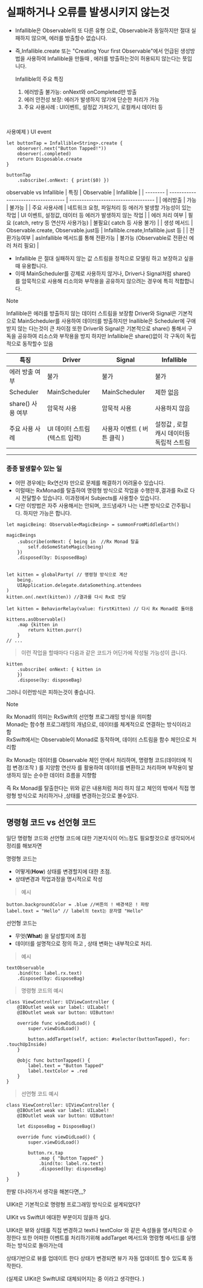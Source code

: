 # 실패하거나 오류를 발생시키지 않는것

- Infallible은 Observable의 또 다른 유형 으로, Observable과 동일하지만 절대 실패하지 않으며, 에러를 방출할수 없습니다.
- 즉,Infallible.create 또는 "Creating Your first Observable"에서 언급된 생성방법을 사용하여 Infallible을 만들때 , 에러를 방출하는것이 허용되지 않는다는 뜻입니다.

  Infallible의 주요 특징
  
	1. 에러방출 불가능: onNext와 onCompleted만 방출
	2. 에러 안전성 보장: 에러가 발생하지 않기에 단순한 처리가 가능
	3. 주요 사용사례 : UI이벤트, 설정값 가져오기, 로컬캐시 데이터 등

<br/>



사용예제 ) UI event
```
let buttonTap = Infallible<String>.create {
	observer(.next("Button Tapped!"))
	observer(.completed)
	return Disposable.create
}

buttonTap
	.subscribe(.onNext: { print($0) })

```
observable vs Infallible 
| 특징       | Observable                          | Infallible                          |
| -------- | ----------------------------------- | ----------------------------------- |
| 에러방출     | 가능                                  | 불가능                                 |
| 주요 사용사례  | 네트워크 요청, 파일처리 등 에러가 발생할 가능성이 있는 작업  | UI 이벤트, 설정값, 데이터 등 에러가 발생하지 않는 작업   |
| 에러 처리 여부 | 필요 (catch, retry 등 연산자 사용가능)        | 불필요( catch 등 사용 불가)                 |
| 생성 메서드   | Observable.create, Observable.just등 | Infallible.create,Infallible.just 등 |
| 전환가능여부   | asInfallible 메서드를 통해 전환가능           | 불가능 (Observable로 전환신 에러 처리 필요)      |

- Infallible 은 절대 실패하지 않는 값 스트림을 정적으로 모델링 하고 보장하고 싶을때 유용합니다.
- 이때 MainScheduler를 강제로 사용하지 않거나, Driver나 Signal처럼 share() 를 암묵적으로 사용해 리소의와 부작용을 공유하지 않으려는 경우에 특히 적합합니다.


> [!NOTE]
> Infallible은 에러를 방출하지 않는 데이터 스트림을 보장함
> Driver와 Signal은 기본적으로 MainScheduler를 사용하여 데이터를 방출하지만 Inallible은 Scheduler에 구애받지 않는 다는것이 큰 차이점
>  또한 Driver와 Signal은 기본적으로 share() 통해서 구독을 공유하여 리소스와 부작용을 방지 하지만 Infallible은 share()없이 각 구독이  독립적으로 동작할수 있음 


| 특징            | Driver              | Signal            | Infallible               |
| ------------- | ------------------- | ----------------- | ------------------------ |
| 에러 방출 여부      | 불가                  | 불가                | 불가                       |
| Scheduler     | MainScheduler       | MainScheduler     | 제한 없음                    |
| share() 사용 여부 | 암묵적 사용              | 암묵적 사용            | 사용하지 않음                  |
| 주요 사용 사례      | UI 데이터 스트림 (텍스트 입력) | 사용자 이벤트 ( 버튼 클릭 ) | 설정값 , 로컬 캐시 데이터등 독립적 스트림 |


---

### 종종 발생할수 있는 일

- 어떤 경우에는 Rx연산자 만으로 문제를 해결하기 어려울수 있습니다. 
- 이럴때는 RxMonad를 탈출하여 명령형 방식으로 작업을 수행한후,결과를 Rx로 다시 전달할수 있습니다. 이과정에서 Subjects를 사용할수 있습니다.
- 다만 이방법은 자주 사용해서는 안되며, 코드냄새가 나는 나쁜 방식으로 간주됩니다. 하지만 가능은 합니다.


```
let magicBeing: Observable<MagicBeing> = summonFromMiddleEarth()

magicBeings
	.subscribe(onNext: { being in  //Rx Monad 탈출
		self.doSomeStateMagic(being)
	})
	.disposed(by: DisposedBag)


let kitten = globalParty( // 명령형 방식으로 계산
	being.
	UIApplication.delegate.dataSomething.attendees
)
kitten.on(.next(kitten)) //결과를 다시 Rx로 전달

let kitten = BehaviorRelay(value: firstKitten) // 다시 Rx Monad로 돌아옴 

kittens.asObservable()
	.map {kitten in 
		return kitten.purr()
	}
// ...
```
> 이런 작업을 할때마다 다음과 같은 코드가 어딘가에 작성될 가능성이 큽니다.
```
kitten
	.subscribe( onNext: { kitten in 
	})
	.dispose(by: disposeBag)
```
그러니 이런방식은 피하는것이 좋습니다.


> [!NOTE]
> Rx Monad의 의미는 RxSwift의 선언형 프로그래밍 방식을 의미함  
> Monad는 함수형 프로그래밍의 개념으로, 데이터를 체계적으로 연결하는 방식이라고 함  
> RxSwift에서는 Observable이 Monad로 동작하며, 데이터 스트림을 함수 체인으로 처리함 
>  
> Rx Monad는 데이터를 Observable 체인 안에서 처리하며, 명령형 코드(데이터에 직접 변경/조작 ) 를 지양함
> 연산자 를 활용하여 데이터를 변환하고 처리하며 부작용이 발생하지 않는 순수한 데이터 흐름을 지향함
>  
> 즉 Rx Monad를 탈출한다는 위와 같은 내용처럼 처리 하지 않고 체인의 밖에서 직접 명령형 방식으로 처리하거나 ,상태를 변경하는것으로 볼수있다.

---

## 명령형 코드 vs 선언형 코드

일단 명령형 코드와 선언형 코드에 대한 기본지식이 어느정도 필요할것으로 생각되어서 정리를 해보자면 

명령형 코드는 
- 어떻게(**How**) 상태를 변경할지에 대한 초점.
- 상태변경과 작업과정을 명시적으로 작성

> 예시
```
button.backgroundColor = .blue //버튼의 ! 배경색은 ! 파랑
label.text = "Hello" // label의 text는 문자열 "Hello"
```

선언형 코드는 
- 무엇(**What**) 을 달성할지에 초점
- 데이터를 설명적으로 정의 하고 , 상태 변화는 내부적으로 처리.

> 예시
```
textObservable
	.bind(to: label.rx.text)
	.disposed(by: disposeBag)
```

> 명령형 코드의 예시
```
class ViewController: UIViewController {
    @IBOutlet weak var label: UILabel!
    @IBOutlet weak var button: UIButton!
    
    override func viewDidLoad() {
        super.viewDidLoad()
        
        button.addTarget(self, action: #selector(buttonTapped), for: .touchUpInside)
    }

    @objc func buttonTapped() {
        label.text = "Button Tapped"
        label.textColor = .red
    }
}
```

> 선언형 코드 예시
```
class ViewController: UIViewController {
    @IBOutlet weak var label: UILabel!
    @IBOutlet weak var button: UIButton!
    
    let disposeBag = DisposeBag()

    override func viewDidLoad() {
        super.viewDidLoad()
        
        button.rx.tap
            .map { "Button Tapped" }
            .bind(to: label.rx.text)
            .disposed(by: disposeBag)
    }
}
```
한발 더나아가서 생각을 해본다면,,,?

UIKit은 기본적으로 명령형 프로그래밍 방식으로 설계되었다?

UIKit vs SwiftUI 에대한 부분이지 않을까 싶다. 

UIKit은 뷰와 상태를 직접 변경하고 text나 textColor 와 같은 속성들을 명시적으로 수정한다
또한 어떠한 이벤트를 처리하기위해 addTarget 메서드와 명령형 메서드를 실행하는 방식으로 돌아가는데 

상태기반으로 뷰를 업데이트 한다 
상태가 변경되면 뷰가 자동 업데이트 할수 있도록 동작한다.

(실제로 UIKit은 SwiftUI로 대체되어지는 중 이라고 생각한다. )















